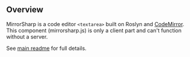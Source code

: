 ## Overview

MirrorSharp is a code editor `<textarea>` built on Roslyn and [CodeMirror](https://codemirror.net/).  
This component (mirrorsharp.js) is only a client part and can't function without a server.

See [main readme](https://github.com/ashmind/mirrorsharp/blob/master/README.md) for full details.